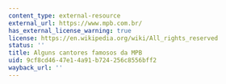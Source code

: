 ```yaml
---
content_type: external-resource
external_url: https://www.mpb.com.br/
has_external_license_warning: true
license: https://en.wikipedia.org/wiki/All_rights_reserved
status: ''
title: Alguns cantores famosos da MPB
uid: 9cf8cd46-47e1-4a91-b724-256c8556bff2
wayback_url: ''
---
```

